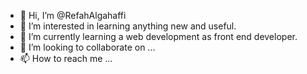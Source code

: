 - 👋 Hi, I’m @RefahAlgahaffi
- 👀 I’m interested in learning anything new and useful.
- 🌱 I’m currently learning a web development as front end developer.
- 💞️ I’m looking to collaborate on ...
- 📫 How to reach me ...

<!---
RefahAlgahaffi/RefahAlgahaffi is a ✨ special ✨ repository because its `README.md` (this file) appears on your GitHub profile.
You can click the Preview link to take a look at your changes.
--->

